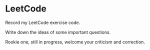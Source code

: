 # LeetCode

Record my LeetCode exercise code.

Write down the ideas of some important questions.

Rookie one, still in progress, welcome your criticism and correction.
